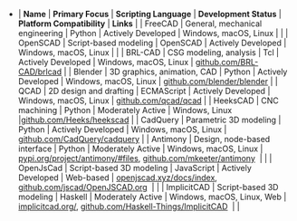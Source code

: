 - | **Name** | **Primary Focus** | **Scripting Language** | **Development Status** | **Platform Compatibility** | **Links** |
  | FreeCAD | General, mechanical engineering | Python | Actively Developed | Windows, macOS, Linux | |
  | OpenSCAD | Script-based modeling | OpenSCAD | Actively Developed | Windows, macOS, Linux | |
  | BRL-CAD | CSG modeling, analysis | Tcl | Actively Developed | Windows, macOS, Linux | [github.com/BRL-CAD/brlcad](https://github.com/BRL-CAD/brlcad) |
  | Blender | 3D graphics, animation, CAD | Python | Actively Developed | Windows, macOS, Linux | [github.com/blender/blender](https://github.com/blender/blender) |
  | QCAD | 2D design and drafting | ECMAScript | Actively Developed | Windows, macOS, Linux | [github.com/qcad/qcad](https://github.com/qcad/qcad) |
  | HeeksCAD | CNC machining | Python | Moderately Active | Windows, Linux |[github.com/Heeks/heekscad](https://github.com/Heeks/heekscad) |
  | CadQuery | Parametric 3D modeling | Python | Actively Developed | Windows, macOS, Linux | [github.com/CadQuery/cadquery](https://github.com/CadQuery/cadquery) |
  | Antimony | Design, node-based interface | Python | Moderately Active | Windows, macOS, Linux | [pypi.org/project/antimony/#files](https://pypi.org/project/antimony/#files), [github.com/mkeeter/antimony](https://github.com/mkeeter/antimony)  | |
  | OpenJsCad | Script-based 3D modeling | JavaScript | Actively Developed | Web-based | [openjscad.xyz/docs/index](https://openjscad.xyz/docs/index.html), [github.com/jscad/OpenJSCAD.org](https://github.com/jscad/OpenJSCAD.org)  | |
  | ImplicitCAD | Script-based 3D modeling | Haskell | Moderately Active | Windows, macOS, Linux, Web | [implicitcad.org/](http://implicitcad.org/), [github.com/Haskell-Things/ImplicitCAD](https://github.com/Haskell-Things/ImplicitCAD)  | |